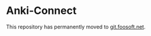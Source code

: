 # Anki-Connect

This repository has permanently moved to [git.foosoft.net](https://git.foosoft.net/alex/anki-connect).
